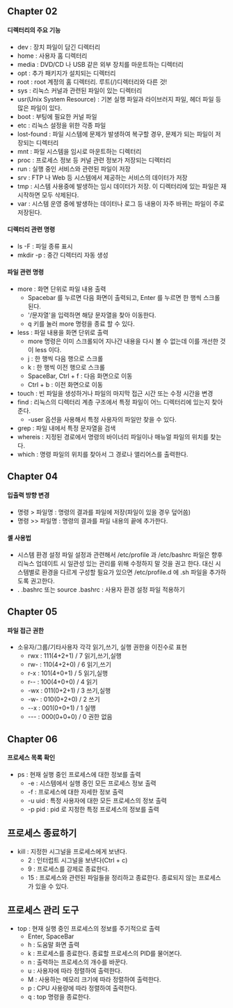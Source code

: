 ## Chapter 02 

#### 디렉터리의 주요 기능 
- dev : 장치 파일이 담긴 디렉터리
- home : 사용자 홈 디렉터리 
- media : DVD/CD 나 USB 같은 외부 장치를 마운트하는 디렉터리 
- opt : 추가 패키지가 설치되는 디렉터리 
- root : root 계정의 홈 디렉터리. 루트(/)디렉터리와 다른 것!
- sys : 리눅스 커널과 관련된 파일이 있는 디렉터리 
- usr(Unix System Resource) : 기본 실행 파일과 라이브러지 파일, 헤더 파일 등 많은 파일이 있다. 
- boot : 부팅에 필요한 커널 파일 
- etc : 리눅스 설정을 위한 각종 파일 
- lost-found : 파일 시스템에 문제가 발생하여 복구할 경우, 문제가 되는 파일이 저장되는 디렉터리 
- mnt : 파일 시스템을 임시로 마운트하는 디렉터리 
- proc : 프로세스 정보 등 커널 관련 정보가 저장되는 디렉터리 
- run : 실행 중인 서비스와 관련된 파일이 저장 
- srv : FTP 나 Web 등 시스템에서 제공하는 서비스의 데이터가 저장 
- tmp : 시스템 사용중에 발생하는 임시 데이터가 저장. 이 디렉터리에 있는 파일은 재시작하면 모두 삭제된다. 
- var : 시스템 운영 중에 발생하는 데이터나 로그 등 내용이 자주 바뀌는 파일이 주로 저장된다. 

#### 디렉터리 관련 명령 
- ls -F : 파일 종류 표시
- mkdir -p : 중간 디렉터리 자동 생성 

#### 파일 관련 명령 
- more : 화면 단위로 파일 내용 출력 
  - Spacebar 를 누르면 다음 화면이 출력되고, Enter 를 누르면 한 행씩 스크롤 된다. 
  - '/문자열'을 입력하면 해당 문자열을 찾아 이동한다.
  - q 키를 눌러 more 명령을 종료 할 수 있다. 
- less : 파일 내용을 화면 단위로 출력
  - more 명령은 이미 스크롤되어 지나간 내용을 다시 볼 수 없는데 이를 개선한 것이 less 이다. 
  - j : 한 행씩 다음 행으로 스크롤 
  - k : 한 행씩 이전 행으로 스크롤 
  - SpaceBar, Ctrl + f : 다음 화면으로 이동 
  - Ctrl + b : 이전 화면으로 이동 
- touch : 빈 파일을 생성하거나 파일의 마지막 접근 시간 또는 수정 시간을 변경 
- find : 리눅스의 디렉터리 계층 구조에서 특정 파일이 어느 디렉터리에 있는지 찾아준다.
  - -user 옵션을 사용해서 특정 사용자의 파일만 찾을 수 있다.
- grep : 파일 내에서 특정 문자열을 검색 
- whereis : 지정된 경로에서 명령의 바이너리 파일이나 매뉴얼 파일의 위치를 찾는다. 
- which : 명령 파일의 위치를 찾아서 그 경로나 앨리어스를 출력한다. 


## Chapter 04

#### 입출력 방향 변경 
- 명령 > 파일명 : 명령의 결과를 파일에 저장(파일이 있을 경우 덮어씀)
- 명령 >> 파일명 : 명령의 결과를 파일 내용의 끝에 추가한다. 

#### 셸 사용법 
- 시스템 환경 설정 파일 설정과 관련해서 /etc/profile 과 /etc/bashrc 파일은 향후 리눅스 업데이트 시 일관성 있는 관리를 위해 수정하지 말 것을 권고 한다. 대신 시스템별로 환경을 다르게 구성할 필요가 있으면 /etc/profile.d 에 .sh 파일을 추가하도록 권고한다.
- . .bashrc 또는 source .bashrc : 사용자 환경 설정 파일 적용하기 


## Chapter 05 

#### 파일 접근 권한 
- 소유자/그룹/기타사용자 각각 읽기,쓰기, 실행 권한을 이진수로 표현 
  - rwx : 111(4+2+1) / 7 읽기,쓰기,실행
  - rw- : 110(4+2+0) / 6 읽기,쓰기
  - r-x : 101(4+0+1) / 5 읽기,실행
  - r-- : 100(4+0+0) / 4 읽기
  - -wx : 011(0+2+1) / 3 쓰기,실행
  - -w- : 010(0+2+0) / 2 쓰기
  - --x : 001(0+0+1) / 1 실행
  - --- : 000(0+0+0) / 0 권한 없음 

## Chapter 06
 
#### 프로세스 목록 확인 
- ps : 현재 실행 중인 프로세스에 대한 정보를 출력 
  - -e : 시스템에서 실행 중인 모든 프로세스 정보 출력 
  - -f : 프로세스에 대한 자세한 정보 출력
  - -u uid : 특정 사용자에 대한 모든 프로세스의 정보 출력 
  - -p pid : pid 로 지정한 특정 프로세스의 정보를 출력 
  
## 프로세스 종료하기 
- kill : 지정한 시그널을 프로세스에게 보낸다. 
  - 2 : 인터럽트 시그널을 보낸다(Ctrl + c)
  - 9 : 프로세스를 강제로 종료한다.
  - 15 : 프로세스와 관련된 파일들을 정리하고 종료한다. 종료되지 않는 프로세스가 있을 수 있다. 
  
## 프로세스 관리 도구 
- top : 현재 실행 중인 프로세스의 정보를 주기적으로 출력 
  - Enter, SpaceBar
  - h : 도움말 화면 출력
  - k : 프로세스를 종료한다. 종료할 프로세스의 PID를 물어본다.
  - n : 출력하는 프로세스의 개수를 바꾼다.
  - u : 사용자에 따라 정렬하여 출력한다.
  - M : 사용하는 메모리 크기에 따라 정렬하여 출력한다.
  - p : CPU 사용량에 따라 정렬하여 출력한다.
  - q : top 명령을 종료한다. 
  



  
  
  
  
  
  
  


